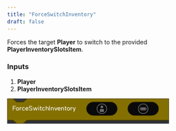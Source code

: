 ```yaml
---
title: "ForceSwitchInventory"
draft: false
---
```

Forces the target **Player** to switch to the provided **PlayerInventorySlotsItem**.
### Inputs
1. **Player**
2. **PlayerInventorySlotsItem**

![ForceSwitchInventory](https://raw.githubusercontent.com/battlefield-portal-community/Image-CDN/main/portal_blocks/ForceSwitchInventory.png)
